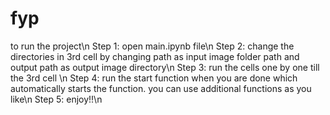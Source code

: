# fyp
to run the project\n
Step 1: open main.ipynb file\n
Step 2: change the directories in 3rd cell by changing path as input image folder path and output path as output image directory\n
Step 3: run the cells one by one till the 3rd cell \n
Step 4: run the start function when you are done which automatically starts the function. you can use additional functions as you like\n
Step 5: enjoy!!\n
